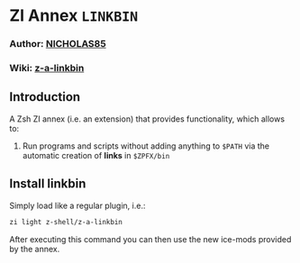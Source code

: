 
# ZI Annex `LINKBIN`

### Author: [NICHOLAS85](https://github.com/NICHOLAS85)

### **Wiki:** [z-a-linkbin](https://github.com/z-shell/zi/wiki/z-a-linkbin)


## Introduction

A Zsh ZI annex (i.e. an extension) that provides functionality, which allows to:

1. Run programs and scripts without adding anything to `$PATH` via the automatic creation of **links** in `$ZPFX/bin`

## Install linkbin

Simply load like a regular plugin, i.e.:

```zsh
zi light z-shell/z-a-linkbin
```

After executing this command you can then use the new ice-mods provided by
the annex.

